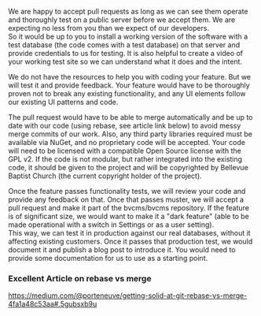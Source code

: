 We are happy to accept pull requests 
as long as we can see them operate and thoroughly test on a public server before we accept them. 
We are expecting no less from you than we expect of our developers.  
So it would be up to you to install a working version of the software with a test database 
(the code comes with a test database) on that server 
and provide credentials to us for testing. 
It is also helpful to create a video of your working test site so we can understand what it does and the intent. 

We do not have the resources to help you with coding your feature. 
But we will test it and provide feedback. 
Your feature would have to be thoroughly proven not to break any existing functionality, 
and any UI elements follow our existing UI patterns and code. 

The pull request would have to be able to merge automatically 
and be up to date with our code (using rebase, see article link below) to avoid messy merge commits of our work. 
Also, any third party libraries required must be available via NuGet, and no proprietary code will be accepted. 
Your code will need to be licensed with a compatible Open Source license with the GPL v2.
If the code is not modular, but rather integrated into the existing code, 
it should be given to the project and will be copyrighted by Bellevue Baptist Church 
(the current copyright holder of the project).

Once the feature passes functionality tests, 
we will review your code and provide any feedback on that. 
Once that passes muster, we will accept a pull request and make it part of the bvcms/bvcms repository. 
If the feature is of significant size, 
we would want to make it a "dark feature" (able to be made operational with a switch in Settings or as a user setting).  
This way, we can test it in production against our real databases, without it affecting existing customers. 
Once it passes that production test, we would document it and publish a blog post to introduce it. 
You would need to provide some documentation for us to use as a starting point.

### Excellent Article on rebase vs merge

https://medium.com/@porteneuve/getting-solid-at-git-rebase-vs-merge-4fa1a48c53aa#.5gubsxb9u
